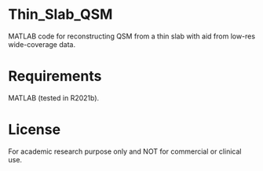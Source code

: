 # Thin_Slab_QSM
MATLAB code for reconstructing QSM from a thin slab with aid from low-res wide-coverage data.

# Requirements
MATLAB (tested in R2021b).

# License
For academic research purpose only and NOT for commercial or clinical use. 
